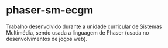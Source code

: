 # phaser-sm-ecgm
Trabalho desenvolvido durante a unidade curricular de Sistemas Multimédia, sendo usada a linguagem de Phaser (usada no desenvolvimentos de jogos web).
